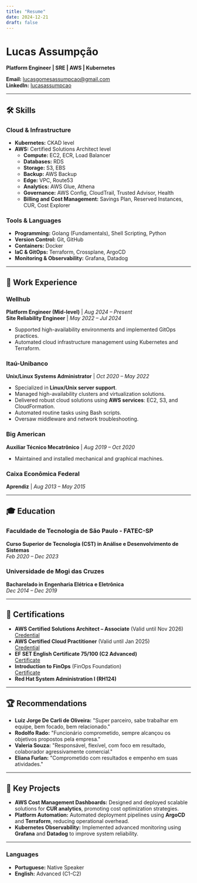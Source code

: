 ```yaml
---
title: "Resume"
date: 2024-12-21
draft: false
---
```


# Lucas Assumpção  
**Platform Engineer | SRE | AWS | Kubernetes**  

**Email:** [lucasgomesassumpcao@gmail.com](mailto:lucasgomesassumpcao@gmail.com)  
**LinkedIn:** [lucasassumpcao](https://www.linkedin.com/in/lucasassumpcao/)  

---

## 🛠 Skills  

### Cloud & Infrastructure  
- **Kubernetes:** CKAD level  
- **AWS:** Certified Solutions Architect level  
  - **Compute:** EC2, ECR, Load Balancer  
  - **Databases:** RDS  
  - **Storage:** S3, EBS  
  - **Backup:** AWS Backup  
  - **Edge:** VPC, Route53  
  - **Analytics:** AWS Glue, Athena  
  - **Governance:** AWS Config, CloudTrail, Trusted Advisor, Health  
  - **Billing and Cost Management:** Savings Plan, Reserved Instances, CUR, Cost Explorer  

### Tools & Languages  
- **Programming:** Golang (Fundamentals), Shell Scripting, Python  
- **Version Control:** Git, GitHub  
- **Containers:** Docker  
- **IaC & GitOps:** Terraform, Crossplane, ArgoCD  
- **Monitoring & Observability:** Grafana, Datadog  

---

## 🏢 Work Experience  

### **Wellhub**  
**Platform Engineer (Mid-level)** | *Aug 2024 – Present*  
**Site Reliability Engineer** | *May 2022 – Jul 2024*  
- Supported high-availability environments and implemented GitOps practices.  
- Automated cloud infrastructure management using Kubernetes and Terraform.  

### **Itaú-Unibanco**  
**Unix/Linux Systems Administrator** | *Oct 2020 – May 2022*  
- Specialized in **Linux/Unix server support**.  
- Managed high-availability clusters and virtualization solutions.  
- Delivered robust cloud solutions using **AWS services**: EC2, S3, and CloudFormation.  
- Automated routine tasks using Bash scripts.  
- Oversaw middleware and network troubleshooting.  

### **Big American**  
**Auxiliar Técnico Mecatrônico** | *Aug 2019 – Oct 2020*  
- Maintained and installed mechanical and graphical machines.  

### **Caixa Econômica Federal**  
**Aprendiz** | *Aug 2013 – May 2015*  

---

## 🎓 Education  

### Faculdade de Tecnologia de São Paulo - FATEC-SP  
**Curso Superior de Tecnologia (CST) in Análise e Desenvolvimento de Sistemas**  
*Feb 2020 – Dec 2023*  

### Universidade de Mogi das Cruzes  
**Bacharelado in Engenharia Elétrica e Eletrônica**  
*Dec 2014 – Dec 2019*  

---

## 📜 Certifications  
- **AWS Certified Solutions Architect – Associate** (Valid until Nov 2026)  
  [Credential](https://www.credly.com/badges/45dc637d-74be-4ec0-86a0-1873c92fa9cd/linked_in_profile)  
- **AWS Certified Cloud Practitioner** (Valid until Jan 2025)  
  [Credential](https://aw.certmetrics.com/amazon/public/verification.aspx)  
- **EF SET English Certificate 75/100 (C2 Advanced)**  
  [Certificate](https://www.efset.org/cert/DsGTgC)  
- **Introduction to FinOps** (FinOps Foundation)  
  [Certificate](https://verify.skilljar.com/c/pfy6977i5cxh)  
- **Red Hat System Administration I (RH124)**  

---

## 🏆 Recommendations  

- **Luiz Jorge De Carli de Oliveira:** "Super parceiro, sabe trabalhar em equipe, bem focado, bem relacionado."  
- **Rodolfo Rado:** "Funcionário comprometido, sempre alcançou os objetivos propostos pela empresa."  
- **Valeria Souza:** "Responsável, flexível, com foco em resultado, colaborador agressivamente comercial."  
- **Eliana Furlan:** "Comprometido com resultados e empenho em suas atividades."  

---

## 🌟 Key Projects  
- **AWS Cost Management Dashboards:** Designed and deployed scalable solutions for **CUR analytics**, promoting cost optimization strategies.  
- **Platform Automation:** Automated deployment pipelines using **ArgoCD** and **Terraform**, reducing operational overhead.  
- **Kubernetes Observability:** Implemented advanced monitoring using **Grafana** and **Datadog** to improve system reliability.  

---

### Languages  
- **Portuguese:** Native Speaker  
- **English:** Advanced (C1-C2)  
